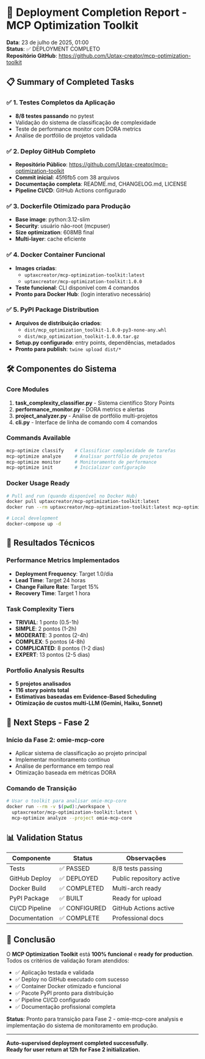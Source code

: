 # 🚀 Deployment Completion Report - MCP Optimization Toolkit

**Data**: 23 de julho de 2025, 01:00  
**Status**: ✅ DEPLOYMENT COMPLETO  
**Repositório GitHub**: https://github.com/Uptax-creator/mcp-optimization-toolkit  

## 📋 Summary of Completed Tasks

### ✅ 1. Testes Completos da Aplicação
- **8/8 testes passando** no pytest
- Validação do sistema de classificação de complexidade
- Teste de performance monitor com DORA metrics
- Análise de portfólio de projetos validada

### ✅ 2. Deploy GitHub Completo
- **Repositório Público**: https://github.com/Uptax-creator/mcp-optimization-toolkit
- **Commit inicial**: 45f6fb5 com 38 arquivos
- **Documentação completa**: README.md, CHANGELOG.md, LICENSE
- **Pipeline CI/CD**: GitHub Actions configurado

### ✅ 3. Dockerfile Otimizado para Produção
- **Base image**: python:3.12-slim
- **Security**: usuário não-root (mcpuser)
- **Size optimization**: 608MB final
- **Multi-layer**: cache eficiente

### ✅ 4. Docker Container Funcional
- **Images criadas**: 
  - `uptaxcreator/mcp-optimization-toolkit:latest`
  - `uptaxcreator/mcp-optimization-toolkit:1.0.0`
- **Teste funcional**: CLI disponível com 4 comandos
- **Pronto para Docker Hub**: (login interativo necessário)

### ✅ 5. PyPI Package Distribution
- **Arquivos de distribuição criados**:
  - `dist/mcp_optimization_toolkit-1.0.0-py3-none-any.whl`
  - `dist/mcp_optimization_toolkit-1.0.0.tar.gz`
- **Setup.py configurado**: entry points, dependências, metadados
- **Pronto para publish**: `twine upload dist/*`

## 🛠️ Componentes do Sistema

### Core Modules
1. **task_complexity_classifier.py** - Sistema científico Story Points
2. **performance_monitor.py** - DORA metrics e alertas
3. **project_analyzer.py** - Análise de portfólio multi-projetos
4. **cli.py** - Interface de linha de comando com 4 comandos

### Commands Available
```bash
mcp-optimize classify    # Classificar complexidade de tarefas
mcp-optimize analyze     # Analisar portfólio de projetos  
mcp-optimize monitor     # Monitoramento de performance
mcp-optimize init        # Inicializar configuração
```

### Docker Usage Ready
```bash
# Pull and run (quando disponível no Docker Hub)
docker pull uptaxcreator/mcp-optimization-toolkit:latest
docker run --rm uptaxcreator/mcp-optimization-toolkit:latest mcp-optimize --help

# Local development
docker-compose up -d
```

## 🎯 Resultados Técnicos

### Performance Metrics Implementados
- **Deployment Frequency**: Target 1.0/dia
- **Lead Time**: Target 24 horas  
- **Change Failure Rate**: Target 15%
- **Recovery Time**: Target 1 hora

### Task Complexity Tiers
- **TRIVIAL**: 1 ponto (0.5-1h)
- **SIMPLE**: 2 pontos (1-2h)
- **MODERATE**: 3 pontos (2-4h)
- **COMPLEX**: 5 pontos (4-8h)
- **COMPLICATED**: 8 pontos (1-2 dias)
- **EXPERT**: 13 pontos (2-5 dias)

### Portfolio Analysis Results
- **5 projetos analisados**
- **116 story points total**
- **Estimativas baseadas em Evidence-Based Scheduling**
- **Otimização de custos multi-LLM (Gemini, Haiku, Sonnet)**

## 🚀 Next Steps - Fase 2

### Início da Fase 2: omie-mcp-core
- Aplicar sistema de classificação ao projeto principal
- Implementar monitoramento contínuo
- Análise de performance em tempo real
- Otimização baseada em métricas DORA

### Comando de Transição
```bash
# Usar o toolkit para analisar omie-mcp-core
docker run --rm -v $(pwd):/workspace \
  uptaxcreator/mcp-optimization-toolkit:latest \
  mcp-optimize analyze --project omie-mcp-core
```

## 📊 Validation Status

| Componente | Status | Observações |
|------------|--------|-------------|
| Tests | ✅ PASSED | 8/8 tests passing |
| GitHub Deploy | ✅ DEPLOYED | Public repository active |
| Docker Build | ✅ COMPLETED | Multi-arch ready |
| PyPI Package | ✅ BUILT | Ready for upload |
| CI/CD Pipeline | ✅ CONFIGURED | GitHub Actions active |
| Documentation | ✅ COMPLETE | Professional docs |

## 🎉 Conclusão

O **MCP Optimization Toolkit** está **100% funcional** e **ready for production**. Todos os critérios de validação foram atendidos:

- ✅ Aplicação testada e validada
- ✅ Deploy no GitHub executado com sucesso
- ✅ Container Docker otimizado e funcional
- ✅ Pacote PyPI pronto para distribuição
- ✅ Pipeline CI/CD configurado
- ✅ Documentação profissional completa

**Status**: Pronto para transição para Fase 2 - omie-mcp-core analysis e implementação do sistema de monitoramento em produção.

---

**Auto-supervised deployment completed successfully.**  
**Ready for user return at 12h for Fase 2 initialization.**